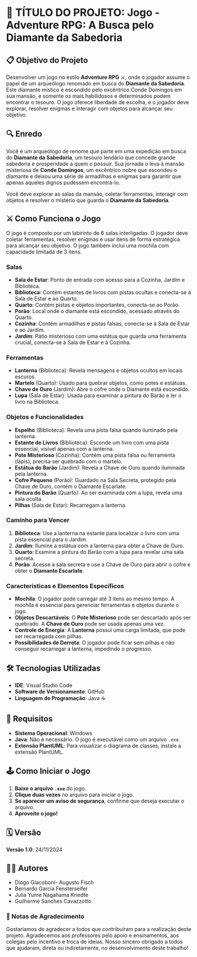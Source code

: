 # 💎 TÍTULO DO PROJETO: Jogo - **Adventure RPG: A Busca pelo Diamante da Sabedoria**

## 📋 Objetivo do Projeto

Desenvolver um jogo no estilo **Adventure RPG** ⚔️, onde o jogador assume o papel de um arqueólogo renomado em busca do **Diamante da Sabedoria**. Este diamante místico é escondido pelo excêntrico Conde Domingos em sua mansão, e somente os mais habilidosos e determinados podem encontrar o tesouro. O jogo oferece liberdade de escolha, e o jogador deve explorar, resolver enigmas e interagir com objetos para alcançar seu objetivo.

## 🔍 Enredo

Você é um arqueólogo de renome que parte em uma expedição em busca do **Diamante da Sabedoria**, um tesouro lendário que concede grande sabedoria e prosperidade a quem o possuir. Sua jornada o leva à mansão misteriosa de **Conde Domingos**, um excêntrico nobre que escondeu o diamante e deixou uma série de armadilhas e enigmas para garantir que apenas aqueles dignos pudessem encontrá-lo.

Você deve explorar as salas da mansão, coletar ferramentas, interagir com objetos e resolver o mistério que guarda o **Diamante da Sabedoria**.

## ⚔️ Como Funciona o Jogo

O jogo é composto por um labirinto de 6 salas interligadas. O jogador deve coletar ferramentas, resolver enigmas e usar itens de forma estratégica para alcançar seu objetivo. O jogo também inclui uma mochila com capacidade limitada de 3 itens.

### **Salas**

- **Sala de Estar**: Ponto de entrada com acesso para a Cozinha, Jardim e Biblioteca.
- **Biblioteca**: Contém estantes de livros com pistas ocultas e conecta-se à Sala de Estar e ao Quarto.
- **Quarto**: Contém pistas e objetos importantes, conecta-se ao Porão.
- **Porão**: Local onde o diamante está escondido, acessado através do Quarto.
- **Cozinha**: Contém armadilhas e pistas falsas, conecta-se à Sala de Estar e ao Jardim.
- **Jardim**: Pátio misterioso com uma estátua que guarda uma ferramenta crucial, conecta-se à Sala de Estar e à Cozinha.

### **Ferramentas**

- **Lanterna** (Biblioteca): Revela mensagens e objetos ocultos em locais escuros.
- **Martelo** (Quarto): Usado para quebrar objetos, como potes e estátuas.
- **Chave de Ouro** (Jardim): Abre o cofre onde o Diamante está escondido.
- **Lupa** (Sala de Estar): Usada para examinar a pintura do Barão e ler o livro na Biblioteca.

### **Objetos e Funcionalidades**

- **Espelho** (Biblioteca): Revela uma pista falsa quando iluminado pela lanterna.
- **Estante de Livros** (Biblioteca): Esconde um livro com uma pista essencial, visível apenas com a lanterna.
- **Pote Misterioso** (Cozinha): Contém uma pista falsa ou ferramenta (lápis), precisa ser quebrado com o martelo.
- **Estátua do Barão** (Jardim): Revela a Chave de Ouro quando iluminada pela lanterna.
- **Cofre Pequeno** (Porão): Guardado na Sala Secreta, protegido pela Chave de Ouro, contém o Diamante Escarlate.
- **Pintura do Barão** (Quarto): Ao ser examinada com a lupa, revela uma sala oculta.
- **Pilhas** (Sala de Estar): Recarregam a lanterna.

### **Caminho para Vencer**

1. **Biblioteca**: Use a lanterna na estante para localizar o livro com uma pista essencial para o Jardim.
2. **Jardim**: Ilumine a estátua com a lanterna para obter a Chave de Ouro.
3. **Quarto**: Examine a pintura do Barão com a lupa para revelar uma sala secreta.
4. **Porão**: Acesse a sala secreta e use a Chave de Ouro para abrir o cofre e obter o **Diamante Escarlate**.

### **Características e Elementos Específicos**

- **Mochila**: O jogador pode carregar até 3 itens ao mesmo tempo. A mochila é essencial para gerenciar ferramentas e objetos durante o jogo.
- **Objetos Descartáveis**: O **Pote Misterioso** pode ser descartado após ser quebrado. A **Chave de Ouro** pode ser usada apenas uma vez.
- **Controle de Energia**: A **Lanterna** possui uma carga limitada, que pode ser recarregada com pilhas.
- **Possibilidades de Derrota**: O jogador pode ficar sem pilhas e não conseguir recarregar a lanterna, impedindo o progresso.

## 🛠️ Tecnologias Utilizadas

- **IDE**: Visual Studio Code
- **Software de Versionamento**: GitHub
- **Linguagem de Programação**: Java ☕

## 📑 Requisitos

- **Sistema Operacional**: Windows
- **Java**: Não é necessário. O jogo é executável como um arquivo `.exe`.
- **Extensão PlantUML**: Para visualizar o diagrama de classes, instale a extensão PlantUML.

## 🕹️ Como Iniciar o Jogo

1. **Baixe o arquivo `.exe`** do jogo.
2. **Clique duas vezes** no arquivo para iniciar o jogo.
3. **Se aparecer um aviso de segurança**, confirme que deseja executar o arquivo.
4. **Aproveite o jogo!**

## 🗓️ Versão

**Versão 1.0**: 24/11/2024

## 🧑‍💻 Autores


- Diogo Giacoboni- Augusto Fisch
- Bernardo Garcia Fensterseifer
- Julia Yume Nagahama Kriedte
- Guilherme Sanches Cavazzotto


### 🤗 Notas de Agradecimento

Gostaríamos de agradecer a todos que contribuíram para a realização deste projeto. Agradecemos aos professores pelo apoio e ensinamentos, aos colegas pelo incentivo e troca de ideias. Nosso sincero obrigado a todos que ajudaram, direta ou indiretamente, no desenvolvimento deste trabalho!